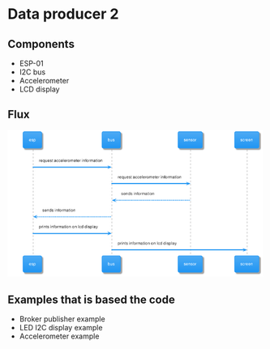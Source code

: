 # Data producer 2
## Components
- ESP-01
- I2C bus
- Accelerometer
- LCD display

## Flux
![Dataproducer 2](./img/dataproducer2.png)

## Examples that is based the code
- Broker publisher example
- LED I2C display example
- Accelerometer example
